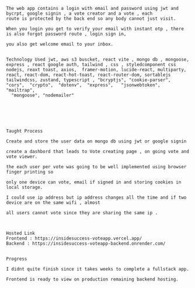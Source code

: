     The web app contains a login with email and password using jwt and bycrpt, google signin , a vote creator and a vote , each
    route is protected by the back end so any body cannot just visit.

    When you login you get to verify your email with instant otp , there is also forgot password route , login sign in,

    you also get welcome email to your inbox.


    Technology Used jwt, aws s3 buscket, react vite , mongo db , mongoose, express , react google auth, tailwind , css , styledcomponent css
    nodejs, reaxt toast, axios,  framer-motion, lucide-react, multiparty, react, react-dom, react-hot-toast, react-router-dom, sortablejs
    tailwindcss, zustand, typescript , "bcryptjs", "cookie-parser",   "cors",  "crypto",  "dotenv",  "express",   "jsonwebtoken",  "mailtrap",
      "mongoose", "nodemailer"






    Taught Process

    Create and store the user data on mongo db using jwt or google signin

    create a dashbord that leads to Vote creating page , on going vote and vote viewer.

    the each user per vote was going to be well implemented using browser finger printing so

    only one device can vote, email if signed in and storing cookies in local storage.

    I could use ip address but ip address changes all the time and if two device are on the same wifi , almost

    all users cannot vote since they are sharing the same ip .



    Hosted Link
    Frontend : https://insidesuccess-voteapp.vercel.app/
    Backend : https://insidesuccess-voteapp-backend.onrender.com/


    Progress

    I didnt quite finish since it takes weeks to complete a fullstack app.

    Frontend is ready to view on production remaining backend hosting.
